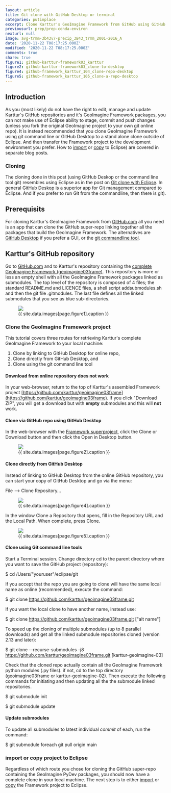 ```yaml
---
layout: article
title: Git clone with GitHub Desktop or terminal
categories: putinplace
excerpt: Clone Karttur's GeoImagine Framework from GitHub using GitHub Desktop or git terminal commands
previousurl: prep/prep-conda-environ
nexturl: null
image: avg-trmm-3b43v7-precip_3B43_trmm_2001-2016_A
date: '2020-11-22 T08:17:25.000Z'
modified: '2020-11-22 T08:17:25.000Z'
comments: true
share: true
figure1: github-karttur-framework03_karttur
figure2: github-karttur-framework03_clone-to-desktop
figure4: github-framework_karttur_104_clone-repo-desktop
figure5: github-framework_karttur_105_clone-a-repo-desktop
---
```


## Introduction

As you (most likely) do not have the right to edit, manage and update Karttur´s GitHub repositories and it's GeoImagine Framework packages, you can not make use of <span class='app'>Eclipse</span> ability to stage, commit and push changes (unless you fork the original GeoImagine project to your own git online repo). It is instead recommended that you clone GeoImagine Framework using <span class='terminalapp'>git</span> command line or <span class='app'>GitHub Desktop</span> to a stand alone clone outside of <span class='app'>Eclipse</span>. And then transfer the Framework project to the development environment you prefer. How to [import](../putinplace-import-project-eclipse) or [copy](../putinplace-copy-project-eclipse) to <span class='app'>Eclipse</span>) are covered in separate blog posts.

### Cloning

The cloning done in this post (using <span class='app'>GitHub Deskop</span> or the command line tool <span class='terminalapp'>git</span>) resembles using <span class='app'>Eclipse</span> as in the post on [Git clone with Eclipse](../putinplace-clone-eclipse-no-proj). In general <span class='app'>GitHub Deskop</span> is a superior app for Git management compared to Eclipse. And if you prefer to run Git from the commandline, then there is <span class='terminalapp'>git</span>).

## Prerequisits

For cloning Karttur's GeoImagine Framework from [GitHub.com](https://github.com) all you need is an app that can clone the GitHub super-repo linking together all the packages that build the GeoImagine Framework. The alternatives are [<span class='app'>GitHub Desktop</span>](https://desktop.github.com) if you prefer a GUI, or the [<span class='terminalapp'>git</span> commandline tool](https://karttur.github.io/git-vcs/).

## Karttur's GitHub repository

Go to [GitHub.com](https://github.com) and to Karttur's repository containing the [complete GeoImagine Framework (geoimagine03frame)](https://github.com/karttur/geoimagine03frame). This repository is more or less an empty shell with all the GeoImagine Framework packages linked as submodules. The top level of the repository is composed of 4 files; the standard <span class='file'>README.md</span> and <span class='file'>LICENCE</span> files, a shell script <span class='file'>addsubmodules.sh</span> and then the <span class='terminalapp'>git</span> file <span class='file'>.gitmodules</span>. The last file defines all the linked submodules that you see as blue sub-directories.

<figure>
<img src="{{ site.commonurl }}/images/{{ site.data.images[page.figure1].file }}">
<figcaption> {{ site.data.images[page.figure1].caption }} </figcaption>
</figure>

### Clone the GeoImagine Framework project

This tutorial covers three routes for retrieving Karttur's complete GeoImagine Framework to your local machine:

1. Clone by linking to <span class='app'>GitHub Desktop</span> for online repo,
2. Clone directly from <span class='app'>GitHub Desktop</span>, and
3. Clone using the <span class='terminalapp'>git</span> command line tool

#### Download from online repository does not work

In your web-browser, return to the top of Karttur's assembled Framework project [https://github.com/karttur/geoimagine03frame](https://github.com/karttur/geoimagine03frame). If you click "Download ZIP", you will get a download but with **empty** submodules and this will **not** work.

#### Clone via GitHub repo using <span class='app'>GitHub Desktop</span>

In the web-browser with the [Framework superproject](https://github.com/karttur/geoimagine03frame), click the <span class='button'>Clone or Download</span> button and then click the <span class='button'>Open in Desktop</span> button.

<figure>
<img src="{{ site.commonurl }}/images/{{ site.data.images[page.figure2].file }}">
<figcaption> {{ site.data.images[page.figure2].caption }} </figcaption>
</figure>

#### Clone directly from <span class='app'>GitHub Desktop</span>

Instead of linking to <span class='app'>GitHub Desktop</span> from the online GitHub repository, you can start your copy of <span class='app'>GitHub Desktop</span> and go via the menu:

<span class='menu'>File --> Clone Repository...</span>

<figure>
<img src="{{ site.commonurl }}/images/{{ site.data.images[page.figure4].file }}">
<figcaption> {{ site.data.images[page.figure4].caption }} </figcaption>
</figure>

In the window <span class='tab'>Clone a Repository</span> that opens, fill in the <span class='textbox'>Repository URL</span> and the <span class='textbox'>Local Path</span>. When complete, press <span class='button'>Clone</span>.

<figure>
<img src="{{ site.commonurl }}/images/{{ site.data.images[page.figure5].file }}">
<figcaption> {{ site.data.images[page.figure5].caption }} </figcaption>
</figure>

#### Clone using Git command line tools

Start a <span class='app'>Terminal</span> session. Change directory <span class='terminal'>cd</span> to the parent directory where you want to save the GitHub project (repository):

<span class='terminal'>$ cd /Users/"youruser"/eclipse/git</span>

If you accept that the repo you are going to clone will have the same local name as online (recommended), execute the command:

<span class='terminal'>$ git clone https://github.com/karttur/geoimagine03frame.git</span>

If you want the local clone to have another name, instead use:

<span class='terminal'>$ git clone https://github.com/karttur/geoimagine03frame.git ["alt name"]</span>

To speed up the cloning of multiple submodules (up to 8 parallel downloads) and get all the linked submodule repositories cloned (version 2.13 and later):

<span class='terminal'>$ git clone --recurse-submodules -j8 https://github.com/karttur/geoimagine03frame.git [karttur-geoimagine-03]</span>


Check that the cloned repo actually contain all the GeoImagine Framework python modules (<span class='file'>.py</span> files). if not, <span class='terminal'>cd</span> to the top directory (geoimagine03frame or karttur-geoimagine-02). Then execute the following commands for initiating and then updating all the the submodule linked repositories.

<span class='terminal'>$ git submodule init</span>

<span class='terminal'>$ git submodule update</span>

#### Update submodules

To update all submodules to latest individual _commit_ of each, run the command:

<span class='terminal'>$ git submodule foreach git pull origin main</span>

### import or copy project to <span class='app'>Eclipse</span>

Regardless of which route you chose for cloning the GitHub super-repo containing the GeoImagine PyDev packages, you should now have a complete clone in your local machine. The next step is to either [import](../putinplace-import-project-eclipse) or [copy](../putinplace-copy-project-eclipse) the Framework project to <span class='app'>Eclipse</span>.
